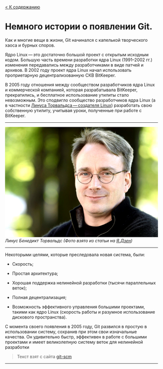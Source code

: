 [< К содержанию](./../readme.md)

# Немного истории о появлении Git.

Как и многие вещи в жизни, Git начинался с капелькой творческого хаоса и бурных споров.

Ядро Linux — это достаточно большой проект с открытым исходным кодом. Большую часть времени разработки ядра Linux (1991–2002 гг.) изменения передавались между разработчиками в виде патчей и архивов. В 2002 году проект ядра Linux начал использовать проприетарную децентрализованную СКВ BitKeeper.

В 2005 году отношения между сообществом разработчиков ядра Linux и коммерческой компанией, которая разрабатывала BitKeeper, прекратились, и бесплатное использование утилиты стало невозможным. Это сподвигло сообщество разработчиков ядра Linux (а в частности [Линуса Торвальдса — создателя Linux](https://ru.wikipedia.org/wiki/%D0%A2%D0%BE%D1%80%D0%B2%D0%B0%D0%BB%D1%8C%D0%B4%D1%81,_%D0%9B%D0%B8%D0%BD%D1%83%D1%81 "Нажми чтобы просвятиться")) разработать свою собственную утилиту, учитывая уроки, полученные при работе с BitKeeper.

---

![Linus](./../assets/Linus.png)
_Линус Бенедикт Торвальдс (Фото взято из статьи на [Я.Дзен](https://zen.yandex.ru/media/id/5d121d8bac97b000b074c103/linus-torvalds--sozdatel-linux-romantik-i-anarhist-5fa9d3d272bf936f470d4fd9 "Нажми чтобы просвятиться"))_

---

Некоторыми целями, которые преследовала новая система, были:

+ Скорость;

+ Простая архитектура;

+ Хорошая поддержка нелинейной разработки (тысячи параллельных веток);

+ Полная децентрализация;

+ Возможность эффективного управления большими проектами, такими как ядро Linux (скорость работы и разумное использование дискового пространства).

С момента своего появления в 2005 году, Git развился в простую в использовании систему, сохранив при этом свои изначальные качества. Он удивительно быстр, эффективен в работе с большими проектами и имеет великолепную систему веток для нелинейной разработки
>Текст взят с сайта [git-scm](https://git-scm.com/book/ru/v2/%D0%92%D0%B2%D0%B5%D0%B4%D0%B5%D0%BD%D0%B8%D0%B5-%D0%9A%D1%80%D0%B0%D1%82%D0%BA%D0%B0%D1%8F-%D0%B8%D1%81%D1%82%D0%BE%D1%80%D0%B8%D1%8F-Git "Нажми чтобы просвятиться")
---
